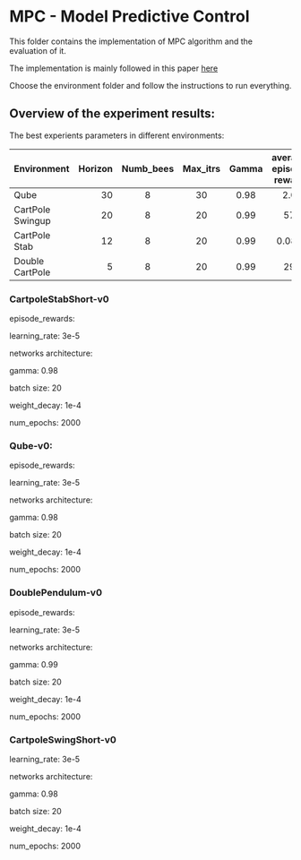 # MPC - Model Predictive Control

This folder contains the implementation of MPC algorithm and the evaluation of it.

The implementation is mainly followed in this paper [here](https://ieeexplore.ieee.org/abstract/document/8463189)

Choose the environment folder and follow the instructions to run everything.

## Overview of the experiment results:


The best experients parameters in different environments:

| Environment  | Horizon   |Numb\_bees  |   Max\_itrs  |  Gamma  |  average episode reward |
| --------   | -----:  | :----: | :----: | :----: |  :----: |
| Qube      |  30    |  8  | 30  |  0.98  | 2.0 |
| CartPole Swingup |  20  | 8   | 20 |  0.99  | 57 |
| CartPole Stab   | 12  | 8  |  20 |  0.99  | 0.085 |
| Double CartPole    | 5  | 8 |  20 |  0.99  | 29  |



### CartpoleStabShort-v0
   episode_rewards:
   
   learning_rate: 3e-5
   
   networks architecture:
   
   gamma: 0.98
   
   batch size: 20
   
   weight_decay: 1e-4
   
   num_epochs: 2000
   
### Qube-v0:
   episode_rewards:
   
   learning_rate: 3e-5
   
   networks architecture:
   
   gamma: 0.98
   
   batch size: 20
   
   weight_decay: 1e-4
   
   num_epochs: 2000
   
   
### DoublePendulum-v0
   episode_rewards:
   
   learning_rate: 3e-5
   
   networks architecture:
   
   gamma: 0.99
   
   batch size: 20

   weight_decay: 1e-4
   
   num_epochs: 2000

### CartpoleSwingShort-v0
   learning_rate: 3e-5
   
   networks architecture:
   
   gamma: 0.98
   
   batch size: 20
   
   weight_decay: 1e-4
   
   num_epochs: 2000

